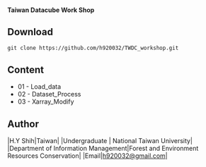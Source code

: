 #### Taiwan Datacube Work Shop

## Download
	git clone https://github.com/h920032/TWDC_workshop.git

## Content
* 01 - Load_data
* 02 - Dataset_Process
* 03 - Xarray_Modify

## Author
|H.Y Shih|Taiwan|
|Undergraduate | National Taiwan University|
|Department of Information Management|Forest and Environment Resources Conservation|
|Email|h920032@gmail.com|
